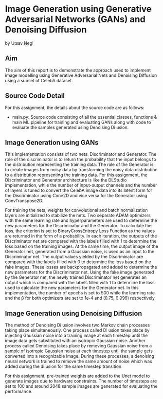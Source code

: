 # Image Generation using Generative Adversarial Networks (GANs) and Denoising Diffusion
by Utsav Negi

## Aim
The aim of this report is to demonstrate the approach used to implement image modelling using
Generative Adversarial Nets and Denoising Diffusion using a subset of CelebA dataset.

## Source Code Detail
For this assignment, the details about the source code are as follows:
<ul><li>main.py: Source code consisting of all the essential classes, functions & main ML pipeline for
training and evaluating GANs along with code to evaluate the samples generated using Denoising
Di usion.</li></ul>

## Image Generation using GANs

This implementation consists of two nets: Discriminator and Generator. The role of the discriminator is to
return the probability that the input belongs to the distribution representing the training data. The role of
the Generator is to create images from noisy data by transforming the noisy data distribution to a
distribution representing the training data. For this assignment, the Discriminator and Generator
architecture is like the DLStudio implementation, while the number of input-output channels and the
number of layers is tuned to convert the CelebA image data into its latent form for the Discriminator using
Conv2D and vice versa for the Generator using ConvTranspose2D.

For training the nets, weights for convolutional and batch normalization layers are initialized to stabilize
the nets. Two separate ADAM optimizers with the same learning rate and hyperparameters are used to
determine the new parameters for the Discriminator and the Generator. To calculate the loss, the
criterion is set to BinaryCrossEntropy Loss Function as the values are returned in the form of a
probability. In each iteration, the outputs of the Discriminator net are compared with the labels filled with
1 to determine the loss based on the training images. At the same time, the output image of the
Generator net, generated from a Gaussian noise, is used as an input to the Discriminator net. The output
values yielded by the Discriminator are compared with the labels filled with 0 to determine the loss based
on the fake images. These losses are backpropagated and added to determine the new parameters for
the Discriminator net. Using the fake image generated by the Generator net, the newly trained
Discriminator net generates an output which is compared with the labels filled with 1 to determine the
loss used to calculate the new parameters for the Generator net. In this implementation, the number of
epochs is set to 500 while the learning rate and the β for both optimizers are set to 1e-4 and (0.75, 0.999)
respectively.

## Image Generation using Denoising Diffusion

The method of Denoising Di usion involves two Markov chain processes taking place simultaneously.
One process called Di usion takes place by injecting Gaussian noise into a training image at each
timestep until the image data gets substituted with an isotropic Gaussian noise. Another process called
Denoising takes place by removing Gaussian noise from a sample of isotropic Gaussian noise at each
timestep until the sample gets converted into a recognizable image. During these processes, a denoising
neural network is trained to remove the same amount of noise which was added during the di usion for
the same timestep transition.

For this assignment, pre-trained weights are added to the Unet model to generate images due to
hardware constraints. The number of timesteps are set to 100 and around 2048 sample images are
generated for evaluating the performance.
